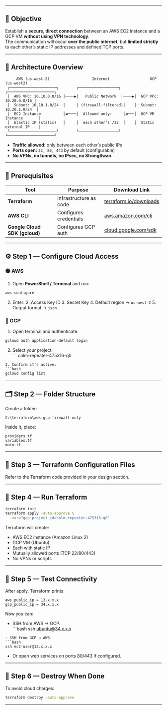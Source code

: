
---

## 🎯 Objective
Establish a **secure, direct connection** between an AWS EC2 instance and a GCP VM **without using VPN technology**.  
The communication will occur **over the public internet**, but **limited strictly** to each other’s static IP addresses and defined TCP ports.

---

## 🧱 Architecture Overview

```
     AWS (us-west-2)                   Internet                  GCP (us-west2)
 ┌─────────────────────┐        ┌──────────────────┐       ┌─────────────────────┐
 │  AWS VPC: 10.10.0.0/16 │────▶│   Public Network  │────▶│  GCP VPC: 10.20.0.0/16 │
 │  Subnet: 10.10.1.0/24  │     │ (firewall-filtered)│    │  Subnet: 10.20.1.0/24  │
 │  EC2 Instance          │◀────│  Allowed only:     │◀───│  GCP VM Instance       │
 │  Elastic IP (static)   │     │  each other’s /32  │    │  Static external IP    │
 └─────────────────────┘        └──────────────────┘       └─────────────────────┘
```

- **Traffic allowed:** only between each other’s public IPs
- **Ports open:** `22, 80, 443` by default (configurable)
- **No VPNs, no tunnels, no IPsec, no StrongSwan**


---

## 🧰 Prerequisites

| Tool                          | Purpose                | Download Link               |
| ----------------------------- | ---------------------- | --------------------------- |
| **Terraform**                 | Infrastructure as code | [terraform.io/downloads][1] |
| **AWS CLI**                   | Configures credentials | [aws.amazon.com/cli][2]     |
| **Google Cloud SDK (gcloud)** | Configures GCP auth    | [cloud.google.com/sdk][3]   |

---

## ⚙️ Step 1 — Configure Cloud Access

### 🟢 AWS
1. Open **PowerShell / Terminal** and run:
```bash
aws configure
```
2. Enter:
   2. Access Key ID
   3. Secret Key
   4. Default region → `us-west-2`
   5. Output format → `json`

### 🔵 GCP
1. Open terminal and authenticate:
```bash
gcloud auth application-default login
```
2. Select your project:  
	   \`\`\`
   calm-repeater-475316-q0
````
3. Confirm it’s active:
```bash
gcloud config list
````

---

## 🗂️ Step 2 — Folder Structure

Create a folder:

```
C:\terraform\aws-gcp-firewall-only
```

Inside it, place:

```
providers.tf
variables.tf
main.tf
```

---

## 📜 Step 3 — Terraform Configuration Files

Refer to the Terraform code provided in your design section.

---

## 🚀 Step 4 — Run Terraform

```bash
terraform init
terraform apply -auto-approve \
  -var="gcp_project_id=calm-repeater-475316-q0"
```

Terraform will create:
- AWS EC2 instance (Amazon Linux 2)
- GCP VM (Ubuntu)
- Each with static IP
- Mutually allowed ports (TCP 22/80/443)
- No VPNs or scripts

---

## 🧪 Step 5 — Test Connectivity

After apply, Terraform prints:
```
aws_public_ip = 13.x.x.x
gcp_public_ip = 34.x.x.x
```

Now you can:
- SSH from AWS → GCP:  
	  \`\`\`bash
  ssh ubuntu@34.x.x.x
````
- SSH from GCP → AWS:  
```bash
ssh ec2-user@13.x.x.x
````
- Or open web services on ports 80/443 if configured.

---

## 🧹 Step 6 — Destroy When Done
To avoid cloud charges:
```bash
terraform destroy -auto-approve
```

---

 

 



[1]:	https://developer.hashicorp.com/terraform/downloads
[2]:	https://aws.amazon.com/cli/
[3]:	https://cloud.google.com/sdk/docs/install
